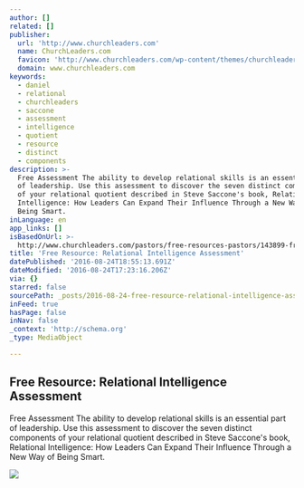 ```yaml
---
author: []
related: []
publisher:
  url: 'http://www.churchleaders.com'
  name: ChurchLeaders.com
  favicon: 'http://www.churchleaders.com/wp-content/themes/churchleaders/img/favicon.ico'
  domain: www.churchleaders.com
keywords:
  - daniel
  - relational
  - churchleaders
  - saccone
  - assessment
  - intelligence
  - quotient
  - resource
  - distinct
  - components
description: >-
  Free Assessment The ability to develop relational skills is an essential part
  of leadership. Use this assessment to discover the seven distinct components
  of your relational quotient described in Steve Saccone's book, Relational
  Intelligence: How Leaders Can Expand Their Influence Through a New Way of
  Being Smart.
inLanguage: en
app_links: []
isBasedOnUrl: >-
  http://www.churchleaders.com/pastors/free-resources-pastors/143899-free-resource-relational-intelligence-assessment.html
title: 'Free Resource: Relational Intelligence Assessment'
datePublished: '2016-08-24T18:55:13.691Z'
dateModified: '2016-08-24T17:23:16.206Z'
via: {}
starred: false
sourcePath: _posts/2016-08-24-free-resource-relational-intelligence-assessment.md
inFeed: true
hasPage: false
inNav: false
_context: 'http://schema.org'
_type: MediaObject

---
```

<article style=""><h1>Free Resource: Relational Intelligence Assessment</h1><p>Free Assessment The ability to develop relational skills is an essential part of leadership. Use this assessment to discover the seven distinct components of your relational quotient described in Steve Saccone's book, Relational Intelligence: How Leaders Can Expand Their Influence Through a New Way of Being Smart.</p><img src="http://www.churchleaders.com/wp-content/uploads/files/Background___Relational_Intelligence_115759699.jpg" /></article>